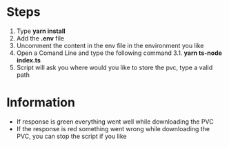 
Steps
==============

1. Type **yarn install**
2. Add the **.env** file
3. Uncomment the content in the env file in the environment you like
3. Open a Comand Line and type the following command
    3.1. **yarn ts-node index.ts**
4. Script will ask you where would you like to store the pvc, type a valid path



# Information

- If response is green everything went well while downloading the PVC
- If the response is red something went wrong while downloading the PVC, you can stop the script if you like